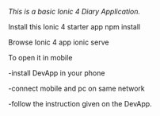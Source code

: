 *This is a basic Ionic 4 Diary Application.*



Install this Ionic 4 starter app
npm install

Browse Ionic 4 app
ionic serve

To open it in mobile 

-install DevApp in your phone


-connect mobile and pc on same network


-follow the instruction given on the DevApp.
